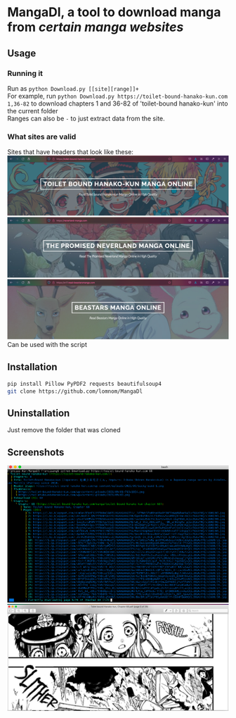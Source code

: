 # MangaDl, a tool to download manga from *certain manga websites*
## Usage
### Running it
Run as `python Download.py [[site][range]]+`  
For example, run `python Download.py https://toilet-bound-hanako-kun.com 1,36-82` to download chapters 1 and 36-82 of 'toilet-bound hanako-kun' into the current folder  
Ranges can also be `-` to just extract data from the site.
### What sites are valid
Sites that have headers that look like these:  
![Hanako](Screenshots/HanakoHeader.png)  
![Neverland](Screenshots/NeverlandHeader.png)  
![Hanako](Screenshots/BeastarsHeader.png)  
Can be used with the script
## Installation
```bash
pip install Pillow PyPDF2 requests beautifulsoup4
git clone https://github.com/lomnom/MangaDl
```
## Uninstallation
Just remove the folder that was cloned
## Screenshots
![Downloading](Screenshots/Downloading.png)  
![Product](Screenshots/Product.png)  